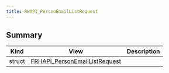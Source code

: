 ```yaml
---
title: RHAPI_PersonEmailListRequest
---
```


## Summary
| Kind | View | Description |
|------|------|-------------|
|struct|[FRHAPI_PersonEmailListRequest](/unreal-plugins/all/structfrhapi__personemaillistrequest/#structFRHAPI__PersonEmailListRequest)||
